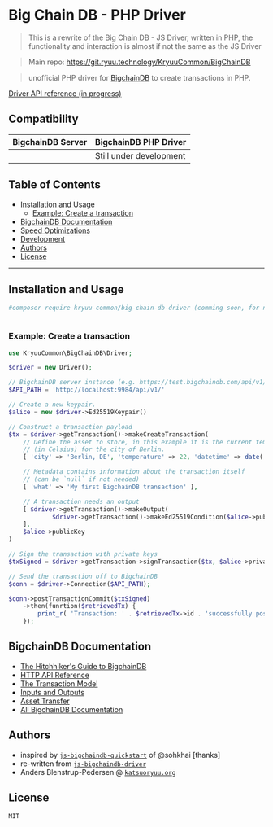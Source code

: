 # Big Chain DB - PHP Driver

> This is a rewrite of the Big Chain DB - JS Driver, 
> written in PHP, the functionality and interaction is almost if not the same as the JS Driver


> Main repo: https://git.ryuu.technology/KryuuCommon/BigChainDB

> unofficial PHP driver for [BigchainDB](https://github.com/bigchaindb/bigchaindb) to create transactions in PHP.

[Driver API reference (in progress)](API.md)

## Compatibility

| BigchainDB Server | BigchainDB PHP Driver        |
| ----------------- |------------------------------|
|                   | Still under development      |

## Table of Contents

  - [Installation and Usage](#installation-and-usage)
     - [Example: Create a transaction](#example-create-a-transaction)
  - [BigchainDB Documentation](#bigchaindb-documentation)
  - [Speed Optimizations](#speed-optimizations)
  - [Development](#development)
  - [Authors](#authors)
  - [License](#license)

---

## Installation and Usage

```bash
#composer require kryuu-common/big-chain-db-driver (comming soon, for now please use git)
```

```php
```

### Example: Create a transaction

```php
use KryuuCommon\BigChainDB\Driver;

$driver = new Driver();

// BigchainDB server instance (e.g. https://test.bigchaindb.com/api/v1/)
$API_PATH = 'http://localhost:9984/api/v1/'

// Create a new keypair.
$alice = new $driver->Ed25519Keypair()

// Construct a transaction payload
$tx = $driver->getTransaction()->makeCreateTransaction(
    // Define the asset to store, in this example it is the current temperature
    // (in Celsius) for the city of Berlin.
    [ 'city' => 'Berlin, DE', 'temperature' => 22, 'datetime' => date('D M d Y H:i:s \G\M\TO (T)')],

    // Metadata contains information about the transaction itself
    // (can be `null` if not needed)
    [ 'what' => 'My first BigchainDB transaction' ],

    // A transaction needs an output
    [ $driver->getTransaction()->makeOutput(
            $driver->getTransaction()->makeEd25519Condition($alice->publicKey))
    ],
    $alice->publicKey
)

// Sign the transaction with private keys
$txSigned = $driver->getTransaction->signTransaction($tx, $alice->privateKey)

// Send the transaction off to BigchainDB
$conn = $driver->Connection($API_PATH);

$conn->postTransactionCommit($txSigned)
    ->then(funrtion($retrievedTx) { 
        print_r( 'Transaction: ' . $retrievedTx->id . 'successfully posted.')
    });
```

## BigchainDB Documentation

- [The Hitchhiker's Guide to BigchainDB](https://www.bigchaindb.com/developers/guide/)
- [HTTP API Reference](https://docs.bigchaindb.com/projects/server/en/latest/http-client-server-api.html)
- [The Transaction Model](https://docs.bigchaindb.com/projects/server/en/latest/data-models/transaction-model.html?highlight=crypto%20conditions)
- [Inputs and Outputs](https://docs.bigchaindb.com/projects/server/en/latest/data-models/inputs-outputs.html)
- [Asset Transfer](https://docs.bigchaindb.com/projects/py-driver/en/latest/usage.html#asset-transfer)
- [All BigchainDB Documentation](https://docs.bigchaindb.com/)

## Authors

* inspired by [`js-bigchaindb-quickstart`](https://github.com/sohkai/js-bigchaindb-quickstart) of @sohkhai [thanks]
* re-written from [`js-bigchaindb-driver`](https://github.com/bigchaindb/js-bigchaindb-driver)
* Anders Blenstrup-Pedersen @ [`katsuoryuu.org`](https://katsuoryuu.org/)

## License

```
MIT
```